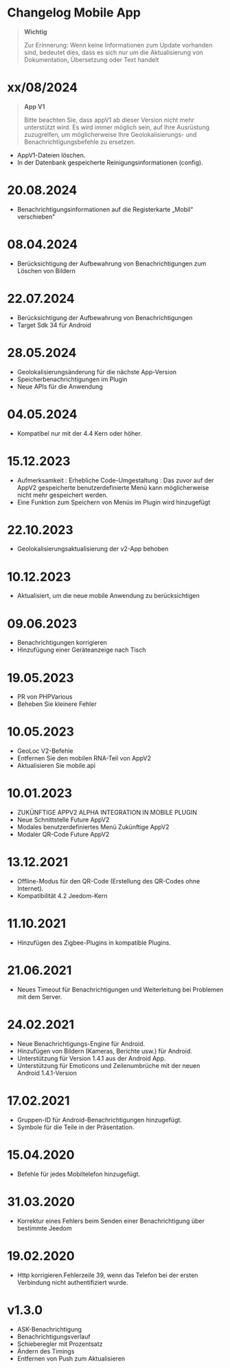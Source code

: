 # Changelog Mobile App

> **Wichtig**
>
> Zur Erinnerung: Wenn keine Informationen zum Update vorhanden sind, bedeutet dies, dass es sich nur um die Aktualisierung von Dokumentation, Übersetzung oder Text handelt

# xx/08/2024

> **App V1**
>
> Bitte beachten Sie, dass appV1 ab dieser Version nicht mehr unterstützt wird.
> Es wird immer möglich sein, auf Ihre Ausrüstung zuzugreifen, um möglicherweise Ihre Geolokalisierungs- und Benachrichtigungsbefehle zu ersetzen.

- AppV1-Dateien löschen.
- In der Datenbank gespeicherte Reinigungsinformationen (config).

# 20.08.2024

- Benachrichtigungsinformationen auf die Registerkarte „Mobil“ verschieben"

# 08.04.2024

- Berücksichtigung der Aufbewahrung von Benachrichtigungen zum Löschen von Bildern


# 22.07.2024

- Berücksichtigung der Aufbewahrung von Benachrichtigungen
- Target Sdk 34 für Android

# 28.05.2024

- Geolokalisierungsänderung für die nächste App-Version
- Speicherbenachrichtigungen im Plugin
- Neue APIs für die Anwendung

# 04.05.2024

- Kompatibel nur mit der 4.4 Kern oder höher.

# 15.12.2023

- Aufmerksamkeit : Erhebliche Code-Umgestaltung : Das zuvor auf der AppV2 gespeicherte benutzerdefinierte Menü kann möglicherweise nicht mehr gespeichert werden.
- Eine Funktion zum Speichern von Menüs im Plugin wird hinzugefügt


# 22.10.2023

- Geolokalisierungsaktualisierung der v2-App behoben

# 10.12.2023

- Aktualisiert, um die neue mobile Anwendung zu berücksichtigen

# 09.06.2023

- Benachrichtigungen korrigieren
- Hinzufügung einer Geräteanzeige nach Tisch

# 19.05.2023

- PR von PHPVarious
- Beheben Sie kleinere Fehler

# 10.05.2023

- GeoLoc V2-Befehle
- Entfernen Sie den mobilen RNA-Teil von AppV2
- Aktualisieren Sie mobile.api

# 10.01.2023

- ZUKÜNFTIGE APPV2 ALPHA INTEGRATION IN MOBILE PLUGIN
- Neue Schnittstelle Future AppV2
- Modales benutzerdefiniertes Menü Zukünftige AppV2
- Modaler QR-Code Future AppV2

# 13.12.2021

- Offline-Modus für den QR-Code (Erstellung des QR-Codes ohne Internet).
- Kompatibilität 4.2 Jeedom-Kern

# 11.10.2021

- Hinzufügen des Zigbee-Plugins in kompatible Plugins.

# 21.06.2021

- Neues Timeout für Benachrichtigungen und Weiterleitung bei Problemen mit dem Server.

# 24.02.2021

- Neue Benachrichtigungs-Engine für Android.
- Hinzufügen von Bildern (Kameras, Berichte usw.) für Android.
- Unterstützung für Version 1.4.1 aus der Android App.
- Unterstützung für Emoticons und Zeilenumbrüche mit der neuen Android 1.4.1-Version

# 17.02.2021

- Gruppen-ID für Android-Benachrichtigungen hinzugefügt.
- Symbole für die Teile in der Präsentation.

# 15.04.2020

- Befehle für jedes Mobiltelefon hinzugefügt.

# 31.03.2020

- Korrektur eines Fehlers beim Senden einer Benachrichtigung über bestimmte Jeedom

# 19.02.2020

- Http korrigieren.Fehlerzeile 39, wenn das Telefon bei der ersten Verbindung nicht authentifiziert wurde.

# v1.3.0

- ASK-Benachrichtigung
- Benachrichtigungsverlauf
- Schieberegler mit Prozentsatz
- Ändern des Timings
- Entfernen von Push zum Aktualisieren
